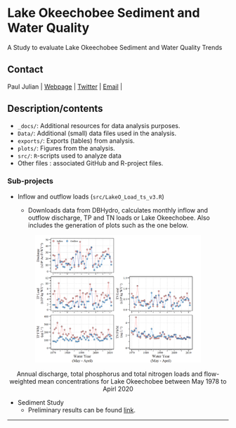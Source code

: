 Lake Okeechobee Sediment and Water Quality
================

A Study to evaluate Lake Okeechobee Sediment and Water Quality Trends

## Contact

Paul Julian \| [Webpage](http://swampthingecology.org) \|
[Twitter](https://twitter.com/SwampThingPaul) \|
[Email](mailto:pauljulianphd@gmail.com) \|

## Description/contents

-   `_docs/`: Additional resources for data analysis purposes.
-   `Data/`: Additional (small) data files used in the analysis.
-   `exports/`: Exports (tables) from analysis.
-   `plots/`: Figures from the analysis.
-   `src/`: `R`-scripts used to analyze data
-   Other files : associated GitHub and R-project files.

### Sub-projects

-   Inflow and outflow loads (`src/LakeO_Load_ts_v3.R`)

    -   Downloads data from DBHydro, calculates monthly inflow and
        outflow discharge, TP and TN loads or Lake Okeechobee. Also
        includes the generation of plots such as the one below.

<div class="figure" style="text-align: center">

<img src="./plots/LakeO_Load.png" alt="Annual discharge, total phosphorus and total nitrogen loads and flow-weighted mean concentrations for Lake Okeechobee between May 1978 to Apirl 2020" width="75%" />
<p class="caption">
Annual discharge, total phosphorus and total nitrogen loads and
flow-weighted mean concentrations for Lake Okeechobee between May 1978
to Apirl 2020
</p>

</div>

-   Sediment Study
    -   Preliminary results can be found
        [link](https://swampthingecology.org/LakeO_Sediment/Index.html).

------------------------------------------------------------------------

<!-- https://swampthingecology.org/LakeO_Sediment/Index.html -->
